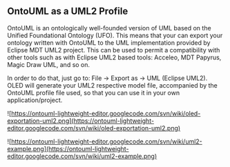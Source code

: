 

## OntoUML as a UML2 Profile ##

OntoUML is an ontologically well-founded version of UML based on the Unified Foundational Ontology (UFO). This means that your can export your ontology written with OntoUML to the UML implementation provided by Eclipse MDT UML2 project. This can be used to permit a compatibility with other tools such as with Eclipse UML2 based tools: Acceleo, MDT Papyrus, Magic Draw UML, and so on.

In order to do that, just go to: File -> Export as -> UML (Eclipse UML2). OLED will generate your UML2 respective model file, accompanied by the OntoUML profile file used, so that you can use it in your own application/project.

![https://ontouml-lightweight-editor.googlecode.com/svn/wiki/oled-exportation-uml2.png](https://ontouml-lightweight-editor.googlecode.com/svn/wiki/oled-exportation-uml2.png)

![https://ontouml-lightweight-editor.googlecode.com/svn/wiki/uml2-example.png](https://ontouml-lightweight-editor.googlecode.com/svn/wiki/uml2-example.png)